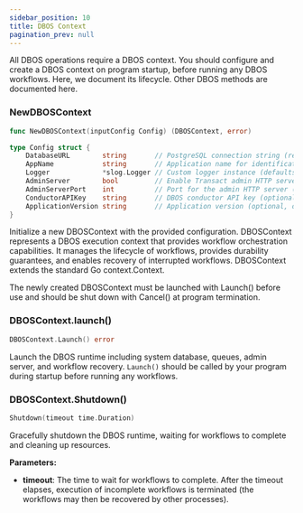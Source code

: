```yaml
---
sidebar_position: 10
title: DBOS Context
pagination_prev: null
---
```


All DBOS operations require a DBOS context.
You should configure and create a DBOS context on program startup, before running any DBOS workflows.
Here, we document its lifecycle.
Other DBOS methods are documented here.

### NewDBOSContext

```go
func NewDBOSContext(inputConfig Config) (DBOSContext, error)
```

```go
type Config struct {
	DatabaseURL        string       // PostgreSQL connection string (required)
	AppName            string       // Application name for identification (required)
	Logger             *slog.Logger // Custom logger instance (defaults to a new slog logger)
	AdminServer        bool         // Enable Transact admin HTTP server (disabled by default)
	AdminServerPort    int          // Port for the admin HTTP server (default: 3001)
	ConductorAPIKey    string       // DBOS conductor API key (optional)
	ApplicationVersion string       // Application version (optional, overridden by DBOS__APPVERSION env var)
}
```

Initialize a new DBOSContext with the provided configuration.
DBOSContext represents a DBOS execution context that provides workflow orchestration capabilities.
It manages the lifecycle of workflows, provides durability guarantees, and enables recovery of interrupted workflows. 
DBOSContext extends the standard Go context.Context.

The newly created DBOSContext must be launched with Launch() before use and should be shut down with Cancel() at program termination.

### DBOSContext.launch()

```go
DBOSContext.Launch() error
```

Launch the DBOS runtime including system database, queues, admin server, and workflow recovery.
`Launch()` should be called by your program during startup before running any workflows.

### DBOSContext.Shutdown()

```go
Shutdown(timeout time.Duration)
```

Gracefully shutdown the DBOS runtime, waiting for workflows to complete and cleaning up resources.

**Parameters:**
- **timeout**: The time to wait for workflows to complete. After the timeout elapses, execution of incomplete workflows is terminated (the workflows may then be recovered by other processes).